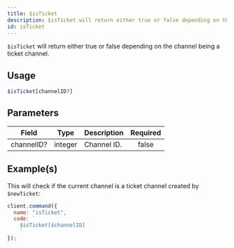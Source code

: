 ```yaml
---
title: $isTicket
description: $isTicket will return either true or false depending on the channel being a ticket channel.
id: isTicket
---
```


`$isTicket` will return either true or false depending on the channel being a ticket channel.

## Usage

```php
$isTicket[channelID?]
```

## Parameters

| Field      | Type    | Description | Required |
| ---------- | ------- | ----------- | :------: |
| channelID? | integer | Channel ID. |  false   |

## Example(s)

This will check if the current channel is a ticket channel created by `$newTicket`:

```javascript
client.command({
  name: "isTicket",
  code: `
    $isTicket[$channelID]
    `
});
```
